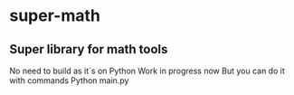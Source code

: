 # super-math
## Super library for math tools
No need to build as it`s on Python
Work in progress now
But you can do it with commands
Python main.py